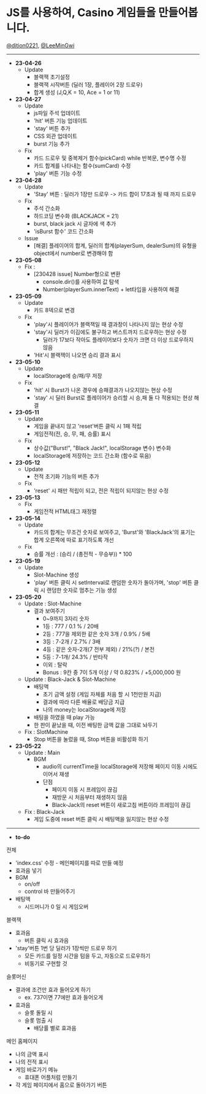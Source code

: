 # JS를 사용하여, Casino 게임들을 만들어봅니다.

<a href="https://github.com/dition0221" target="_blank">@dition0221</a>, <a href="https://github.com/LeeMinGwi" target="_blank">@LeeMinGwi</a>

---

- **23-04-26**
  - Update
    - 블랙잭 초기설정
    - 블랙잭 시작버튼 (딜러 1장, 플레이어 2장 드로우)
    - 합계 생성 (J,Q,K = 10, Ace = 1 or 11)
- **23-04-27**
  - Update
    - js파일 주석 업데이트
    - 'hit' 버튼 기능 업데이트
    - 'stay' 버튼 추가
    - CSS 외관 업데이트
    - burst 기능 추가
  - Fix
    - 카드 드로우 및 중복제거 함수(pickCard) while 반복문, 변수명 수정
    - 카드 합계를 나타내는 함수(sumCard) 수정
    - 'play' 버튼 기능 수정
- **23-04-28**
  - Update
    - 'Stay' 버튼 : 딜러가 1장만 드로우 -> 카드 합이 17초과 될 때 까지 드로우
  - Fix
    - 주석 간소화
    - 하드코딩 변수화 (BLACKJACK = 21)
    - burst, black jack 시 글자에 색 추가
    - 'isBurst 함수' 코드 간소화
  - Issue
    - [해결] 플레이어의 합계, 딜러의 합계(playerSum, dealerSum)의 유형을 object에서 number로 변경해야 함
- **23-05-08**
  - Fix :
    - [230428 issue] Number형으로 변환
      - console.dir()를 사용하여 값 탐색
      - Number(playerSum.innerText) + let타입을 사용하여 해결
- **23-05-09**
  - Update
    - 카드 8덱으로 변경
  - Fix
    - 'play'시 플레이어가 블랙잭일 때 결과창이 나타나지 않는 현상 수정
    - 'stay'시 딜러가 이김에도 불구하고 버스트까지 드로우하는 현상 수정
      - 딜러가 17보다 작아도 플레이어보다 숫자가 크면 더 이상 드로우하지 않음
    - 'Hit'시 블랙잭이 나오면 승리 결과 표시
- **23-05-10**
  - Update
    - localStorage에 승/패/무 저장
  - Fix
    - 'hit' 시 Burst가 나온 경우에 승패결과가 나오지않는 현상 수정
    - 'stay' 시 딜러 Burst로 플레이어가 승리할 시 승,패 둘 다 적용되는 현상 해결
- **23-05-11**
  - Update
    - 게임을 끝내지 않고 'reset'버튼 클릭 시 1패 적립
    - 게임전적(전, 승, 무, 패, 승률) 표시
  - Fix
    - 상수값("Burst!", "Black Jack!", localStorage 변수) 변수화
    - localStorage에 저장하는 코드 간소화 (함수로 묶음)
- **23-05-12**
  - Update
    - 전적 초기화 기능의 버튼 추가
  - Fix
    - 'reset' 시 패만 적립이 되고, 전은 적립이 되지않는 현상 수정
- **23-05-13**
  - Fix
    - 게임전적 HTML태그 재정렬
- **23-05-14**
  - Update
    - 카드의 합계는 무조건 숫자로 보여주고, 'Burst'와 'BlackJack'의 표기는 합계 오른쪽에 따로 표기하도록 개선
  - Fix
    - 승률 개선 : (승리 / (총전적 - 무승부)) \* 100
- **23-05-19**
  - Update
    - Slot-Machine 생성
    - 'play' 버튼 클릭 시 setInterval로 랜덤한 숫자가 돌아가며, 'stop' 버튼 클릭 시 랜덤한 숫자로 멈추는 기능 생성
- **23-05-20**
  - Update : Slot-Machine
    - 결과 보여주기
      - 0~9까지 3자리 숫자
      - 1등 : 777 / 0.1 % / 20배
      - 2등 : 777을 제외한 같은 숫자 3개 / 0.9% / 5배
      - 3등 : 7-2개 / 2.7% / 3배
      - 4등 : 같은 숫자-2개(7 전부 제외) / 21%(?) / 본전
      - 5등 : 7-1개/ 24.3% / 반타작
      - 이외 : 탈락
      - Bonus : 9칸 중 7이 5개 이상 / 약 0.823% / +5,000,000 원
  - Update : Black-Jack & Slot-Machine
    - 배팅액
      - 초기 금액 설정 (게임 자체를 처음 할 시 1천만원 지급)
      - 결과에 따라 다른 배율로 배당금 지급
      - 나의 money는 localStorage에 저장
    - 배팅을 하였을 때 play 가능
    - 한 판이 끝났을 때, 이전 배팅한 금액 값을 그대로 놔두기
  - Fix : SlotMachine
    - Stop 버튼을 눌렀을 때, Stop 버튼을 비활성화 하기
- **23-05-22**
  - Update : Main
    - BGM
      - audio의 currentTime을 localStorage에 저장해 페이지 이동 시에도 이어서 재생
      - 단점
        - 페이지 이동 시 프레임이 끊김
        - 재방문 시 처음부터 재생하지 않음
        - Black-Jack의 reset 버튼이 새로고침 버튼이라 프레임이 끊김
  - Fix : Black-Jack
    - 게임 도중에 reset 버튼 클릭 시 배팅액을 잃지않는 현상 수정

---

- **to-do**

전체

- 'index.css' 수정 - 메인페이지를 따로 만들 예정
- 효과음 넣기
- BGM
  - on/off
  - control 바 만들어주기
- 배팅액
  - 시드머니가 0 일 시 게임오버

블랙잭

- 효과음
  - 버튼 클릭 시 효과음
- 'stay'버튼 1번 당 딜러가 1장씩만 드로우 하기
  - 모든 카드를 일정 시간을 텀을 두고, 자동으로 드로우하기
  - 비동기로 구현할 것

슬롯머신

- 결과에 조건만 효과 들어오게 하기
  - ex. 737이면 77에만 효과 들어오게
- 효과음
  - 슬롯 돌릴 시
  - 슬롯 멈출 시
    - 배당률 별로 효과음

메인 홈페이지

- 나의 금액 표시
- 나의 전적 표시
- 게임 바로가기 메뉴
  - 휴대폰 어플처럼 만들기
- 각 게임 페이지에서 홈으로 돌아가기 버튼
